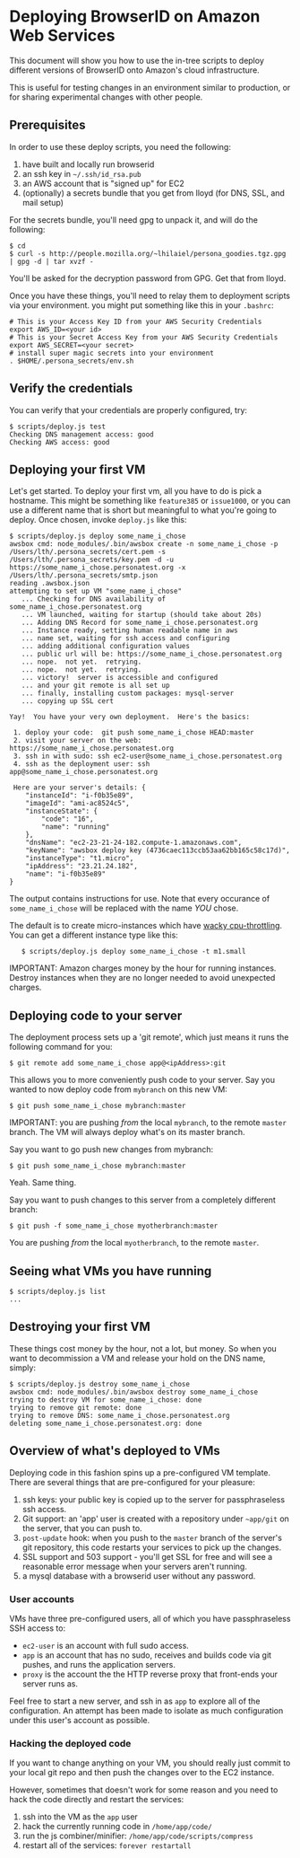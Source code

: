 <!-- This Source Code Form is subject to the terms of the Mozilla Public
   - License, v. 2.0. If a copy of the MPL was not distributed with this
   - file, You can obtain one at http://mozilla.org/MPL/2.0/. -->

# Deploying BrowserID on Amazon Web Services

This document will show you how to use the in-tree scripts to deploy
different versions of BrowserID onto Amazon's cloud infrastructure.

This is useful for testing changes in an environment similar to
production, or for sharing experimental changes with other people.

## Prerequisites

In order to use these deploy scripts, you need the following:

  1. have built and locally run browserid
  2. an ssh key in `~/.ssh/id_rsa.pub`
  3. an AWS account that is "signed up" for EC2
  4. (optionally) a secrets bundle that you get from lloyd (for DNS, SSL, and mail setup)

For the secrets bundle, you'll need gpg to unpack it, and will do
the following:

    $ cd
    $ curl -s http://people.mozilla.org/~lhilaiel/persona_goodies.tgz.gpg | gpg -d | tar xvzf -

You'll be asked for the decryption password from GPG.  Get that from
lloyd.

Once you have these things, you'll need to relay them to deployment
scripts via your environment.  you might put something like this
in your `.bashrc`:

    # This is your Access Key ID from your AWS Security Credentials
    export AWS_ID=<your id>
    # This is your Secret Access Key from your AWS Security Credentials
    export AWS_SECRET=<your secret>
    # install super magic secrets into your environment
    . $HOME/.persona_secrets/env.sh

## Verify the credentials

You can verify that your credentials are properly configured, try:

    $ scripts/deploy.js test
    Checking DNS management access: good
    Checking AWS access: good

## Deploying your first VM

Let's get started.  To deploy your first vm, all you have to do is pick a 
hostname.  This might be something like `feature385` or `issue1000`, or 
you can use a different name that is short but meaningful to what you're
going to deploy.  Once chosen, invoke `deploy.js` like this:

    $ scripts/deploy.js deploy some_name_i_chose
    awsbox cmd: node_modules/.bin/awsbox create -n some_name_i_chose -p /Users/lth/.persona_secrets/cert.pem -s /Users/lth/.persona_secrets/key.pem -d -u https://some_name_i_chose.personatest.org -x /Users/lth/.persona_secrets/smtp.json
    reading .awsbox.json
    attempting to set up VM "some_name_i_chose"
       ... Checking for DNS availability of some_name_i_chose.personatest.org
       ... VM launched, waiting for startup (should take about 20s)
       ... Adding DNS Record for some_name_i_chose.personatest.org
       ... Instance ready, setting human readable name in aws
       ... name set, waiting for ssh access and configuring
       ... adding additional configuration values
       ... public url will be: https://some_name_i_chose.personatest.org
       ... nope.  not yet.  retrying.
       ... nope.  not yet.  retrying.
       ... victory!  server is accessible and configured
       ... and your git remote is all set up
       ... finally, installing custom packages: mysql-server
       ... copying up SSL cert
    
    Yay!  You have your very own deployment.  Here's the basics:
    
     1. deploy your code:  git push some_name_i_chose HEAD:master
     2. visit your server on the web: https://some_name_i_chose.personatest.org
     3. ssh in with sudo: ssh ec2-user@some_name_i_chose.personatest.org
     4. ssh as the deployment user: ssh app@some_name_i_chose.personatest.org
    
     Here are your server's details: {
        "instanceId": "i-f0b35e89",
        "imageId": "ami-ac8524c5",
        "instanceState": {
            "code": "16",
            "name": "running"
        },
        "dnsName": "ec2-23-21-24-182.compute-1.amazonaws.com",
        "keyName": "awsbox deploy key (4736caec113ccb53aa62bb165c58c17d)",
        "instanceType": "t1.micro",
        "ipAddress": "23.21.24.182",
        "name": "i-f0b35e89"
    }

The output contains instructions for use.  Note that every occurance of 
`some_name_i_chose` will be replaced with the name *YOU* chose.

The default is to create micro-instances which have [wacky cpu-throttling](http://docs.amazonwebservices.com/AWSEC2/latest/UserGuide/concepts_micro_instances.html#optimal-application-of-micro-instances).
You can get a different instance type like this:

       $ scripts/deploy.js deploy some_name_i_chose -t m1.small 

IMPORTANT: Amazon charges money by the hour for running instances.  Destroy
instances when they are no longer needed to avoid unexpected charges.

## Deploying code to your server

The deployment process sets up a 'git remote', which just means it runs
the following command for you:

    $ git remote add some_name_i_chose app@<ipAddress>:git

This allows you to more conveniently push code to your server.  Say 
you wanted to now deploy code from `mybranch` on this new VM:

    $ git push some_name_i_chose mybranch:master

IMPORTANT: you are pushing *from* the local `mybranch`, to the remote 
`master` branch.  The VM will always deploy what's on its master branch.

Say you want to go push new changes from mybranch:

    $ git push some_name_i_chose mybranch:master

Yeah.  Same thing.

Say you want to push changes to this server from a completely different
branch:

    $ git push -f some_name_i_chose myotherbranch:master

You are pushing *from* the local `myotherbranch`, to the remote `master`.

## Seeing what VMs you have running

    $ scripts/deploy.js list
    ...

## Destroying your first VM

These things cost money by the hour, not a lot, but money.  So when you want to
decommission a VM and release your hold on the DNS name, simply:

    $ scripts/deploy.js destroy some_name_i_chose
    awsbox cmd: node_modules/.bin/awsbox destroy some_name_i_chose
    trying to destroy VM for some_name_i_chose: done
    trying to remove git remote: done
    trying to remove DNS: some_name_i_chose.personatest.org
    deleting some_name_i_chose.personatest.org: done

## Overview of what's deployed to VMs

Deploying code in this fashion spins up a pre-configured VM template.
There are several things that are pre-configured for your pleasure:

  1. ssh keys: your public key is copied up to the server for passphraseless
     ssh access.
  2. Git support: an 'app' user is created with a repository under `~app/git`
     on the server, that you can push to.
  3. `post-update` hook: when you push to the `master` branch of the server's
     git repository, this code restarts your services to pick up the changes.
  4. SSL support and 503 support - you'll get SSL for free and will see
     a reasonable error message when your servers aren't running.
  5. a mysql database with a browserid user without any password.

### User accounts

VMs have three pre-configured users, all of which you have passphraseless SSH
access to:

  * `ec2-user` is an account with full sudo access.
  * `app` is an account that has no sudo, receives and builds code via git
    pushes, and runs the application servers.
  * `proxy` is the account the the HTTP reverse proxy that front-ends your server
    runs as.

Feel free to start a new server, and ssh in as `app` to explore all of the
configuration.  An attempt has been made to isolate as much configuration 
under this user's account as possible.

### Hacking the deployed code

If you want to change anything on your VM, you should really just commit to
your local git repo and then push the changes over to the EC2 instance.

However, sometimes that doesn't work for some reason and you need to hack
the code directly and restart the services:

  1. ssh into the VM as the `app` user
  2. hack the currently running code in `/home/app/code/`
  3. run the js combiner/minifier: `/home/app/code/scripts/compress`
  4. restart all of the services: `forever restartall`
